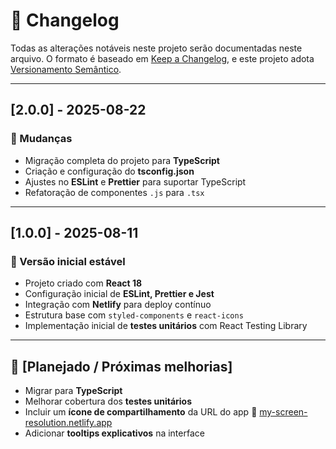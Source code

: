 # 📖 Changelog
Todas as alterações notáveis neste projeto serão documentadas neste arquivo.
O formato é baseado em [Keep a Changelog](https://keepachangelog.com/pt-BR/1.0.0/),
e este projeto adota [Versionamento Semântico](https://semver.org/lang/pt-BR/).

---

## [2.0.0] - 2025-08-22
### 🚀 Mudanças
- Migração completa do projeto para **TypeScript**
- Criação e configuração do **tsconfig.json**
- Ajustes no **ESLint** e **Prettier** para suportar TypeScript
- Refatoração de componentes `.js` para `.tsx`

---

## [1.0.0] - 2025-08-11
### 🎉 Versão inicial estável
- Projeto criado com **React 18**
- Configuração inicial de **ESLint, Prettier e Jest**
- Integração com **Netlify** para deploy contínuo
- Estrutura base com `styled-components` e `react-icons`
- Implementação inicial de **testes unitários** com React Testing Library

---

## 📌 [Planejado / Próximas melhorias]
- Migrar para **TypeScript**
- Melhorar cobertura dos **testes unitários**
- Incluir um **ícone de compartilhamento** da URL do app
  🔗 [my-screen-resolution.netlify.app](https://my-screen-resolution.netlify.app/)
- Adicionar **tooltips explicativos** na interface
